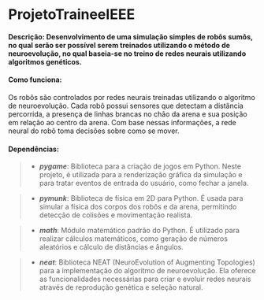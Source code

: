 # __ProjetoTraineeIEEE__
 #### **Descrição**: Desenvolvimento de uma simulação simples de robôs sumôs, no qual serão ser possível serem treinados utilizando o método de neuroevolução, no qual baseia-se no treino de redes neurais utilizando algoritmos genéticos.

#### **Como funciona**:
Os robôs são controlados por redes neurais treinadas utilizando o algoritmo de neuroevolução. Cada robô possui sensores que detectam a distância percorrida, a presença de linhas brancas no chão da arena e sua posição em relação ao centro da arena. Com base nessas informações, a rede neural do robô toma decisões sobre como se mover.

#### **Dependências**:
>- ***pygame***: Biblioteca para a criação de jogos em Python. Neste projeto, é utilizada para a renderização gráfica da simulação e para tratar eventos de entrada do usuário, como fechar a janela.

>- ***pymunk***: Biblioteca de física em 2D para Python. É usada para simular a física dos corpos dos robôs e da arena, permitindo detecção de colisões e movimentação realista. 

>- ***math***: Módulo matemático padrão do Python. É utilizado para realizar cálculos matemáticos, como geração de números aleatórios e cálculo de distâncias e ângulos.

>- ***neat***: Biblioteca NEAT (NeuroEvolution of Augmenting Topologies) para a implementação do algoritmo de neuroevolução. Ela oferece as funcionalidades necessárias para criar e evoluir redes neurais através de reprodução genética e seleção natural.